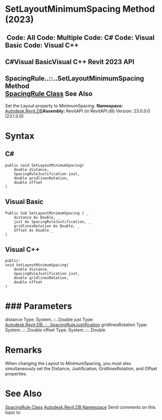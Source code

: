 # SetLayoutMinimumSpacing Method (2023)

﻿
 Code: All Code: Multiple Code: C# Code: Visual Basic Code: Visual C++   
---  
C#Visual BasicVisual C++
Revit 2023 API  
---  
SpacingRule..::..SetLayoutMinimumSpacing Method   
[SpacingRule Class](d8a51fa2-f3cd-5f12-d8cc-87c3888570f9.md "SpacingRule Class") See Also  
---  
Set the Layout property to MinimumSpacing.
**Namespace:** [Autodesk.Revit.DB](87546ba7-461b-c646-cbb1-2cb8f5bff8b2.md "Autodesk.Revit.DB Namespace")**Assembly:** RevitAPI (in RevitAPI.dll) Version: 23.0.0.0 (23.1.0.0)
# Syntax
C#  
---  
```text
public void SetLayoutMinimumSpacing(
	double distance,
	SpacingRuleJustification just,
	double gridlinesRotation,
	double offset
)
```
  
Visual Basic  
---  
```text
Public Sub SetLayoutMinimumSpacing ( _
	distance As Double, _
	just As SpacingRuleJustification, _
	gridlinesRotation As Double, _
	offset As Double _
)
```
  
Visual C++  
---  
```text
public:
void SetLayoutMinimumSpacing(
	double distance, 
	SpacingRuleJustification just, 
	double gridlinesRotation, 
	double offset
)
```
  
# ### Parameters
distance
    Type: System..::..Double
just
    Type: [Autodesk.Revit.DB..::..SpacingRuleJustification](34e9dad9-8bfe-4ae3-9521-8021dc10dcd1.md "SpacingRuleJustification Enumeration")
gridlinesRotation
    Type: System..::..Double
offset
    Type: System..::..Double
# Remarks
When changing the Layout to MinimumSpacing, you must also simultaneously set the Distance, Justification, GridlinesRotation, and Offset properties.
# See Also
[SpacingRule Class](d8a51fa2-f3cd-5f12-d8cc-87c3888570f9.md "SpacingRule Class")
[Autodesk.Revit.DB Namespace](87546ba7-461b-c646-cbb1-2cb8f5bff8b2.md "Autodesk.Revit.DB Namespace")
Send comments on this topic to 